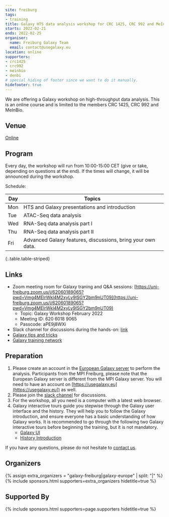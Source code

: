 ```yaml
---
site: freiburg
tags:
- training
title: Galaxy HTS data analysis workshop for CRC 1425, CRC 992 and MeInBio members
starts: 2022-02-21
ends: 2022-02-25
organiser:
  name: Freiburg Galaxy Team
  email: contact@usegalaxy.eu
location: online
supporters:
- crc1425
- crc992
- meinbio
- denbi
# special hiding of footer since we want to do it manually.
hidefooter: true
---
```


We are offering a Galaxy workshop on high-throughput data analysis. This is an 
online course and is limited to the members CRC 1425, CRC 992 and MeInBio.

## Venue

[Online](https://usegalaxy.eu/join-training/fr-feb-2022)

## Program

Every day, the workshop will run from 10:00-15:00 CET (give or take, depending 
on questions at the end). If the times will change, it will be announced during the workshop.

Schedule:

Day     | Topics
------- | --------
Mon     | HTS and Galaxy presentations and introduction
Tue     | ATAC-Seq data analysis
Wed     | RNA-Seq data analysis part I
Thu     | RNA-Seq data analysis part II
Fri     | Advanced Galaxy features, discussions, bring your own data.
{:.table.table-striped}

## Links

* Zoom meeting room for Galaxy traning and Q&A sessions: [https://uni-freiburg.zoom.us/j/62060189065?pwd=Vmg4MElrWkl4M2xyLy9lSGY2bm9nUT09](https://uni-freiburg.zoom.us/j/62060189065?pwd=Vmg4MElrWkl4M2xyLy9lSGY2bm9nUT09)
    - Topic: Galaxy Workshop February 2022
    - Meeting ID: 620 6018 9065
    - Passcode: aPE9j8WXi
* Slack channel for discussions during the hands-on: [link](https://app.slack.com/accept-shared-channel/T032SC3N5GE/I0319JJBQHZ/enQtMzA0MzYzMDM5ODYxMS05NTViYTcyODUxZGUxZmY0N2QwMGY2NGE3YzA4YmMwOTMwNGNhYmE1MTA3NWIyNzE1M2Q2ZGFjYmVkMDI4NzA3)
* [Galaxy tips and tricks](https://github.com/bgruening/galaxy-tricks)
* [Galaxy training network](http://training.galaxyproject.org)


## Preparation

1. Please create an account in the [European Galaxy server](https://usegalaxy.eu) 
to perform the analysis. Participants from the MPI Freiburg, please note that 
the European Galaxy server is different from the MPI Galaxy server. You will need 
to have an account on [https://usegalaxy.eu](https://usegalaxy.eu]) as well.
2. Please join the [slack channel](https://app.slack.com/accept-shared-channel/T032SC3N5GE/I0319JJBQHZ/enQtMzA0MzYzMDM5ODYxMS05NTViYTcyODUxZGUxZmY0N2QwMGY2NGE3YzA4YmMwOTMwNGNhYmE1MTA3NWIyNzE1M2Q2ZGFjYmVkMDI4NzA3) for discussions.
3. For the workshop, all you need is a computer with a latest web browser.
4. Galaxy interactive tours guide you stepwise through the Galaxy user interface
and the history. They will help you to follow the Galaxy introduction, and
ensure everyone has a basic understanding of how Galaxy works. It is recommended
to go through the following two Galaxy interactive tours before beginning the
 training, but it is not mandatory.
    - [Galaxy UI](https://usegalaxy.eu/tours/core.galaxy_ui)
    - [History Introduction](https://usegalaxy.eu/tours/core.history)

If you have any questions, please do not hesitate to [contact us](mailto:contact@usegalaxy.eu).

## Organizers

{% assign extra_organizers =  "galaxy-freiburg|galaxy-europe" | split: "|"  %}
{% include sponsors.html supporters=extra_organizers hidetitle=true %}

## Supported By

{% include sponsors.html supporters=page.supporters hidetitle=true %}
